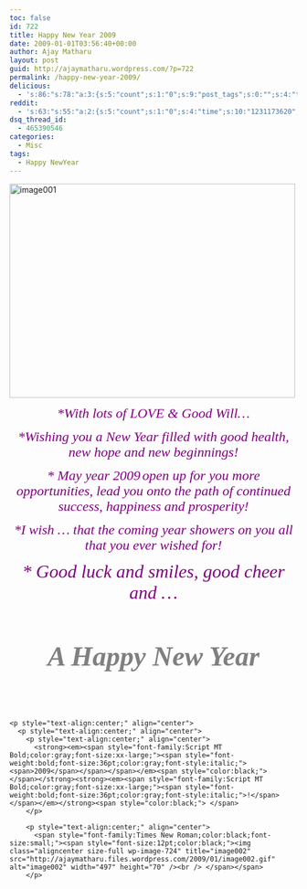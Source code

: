 ```yaml
---
toc: false
id: 722
title: Happy New Year 2009
date: 2009-01-01T03:56:40+00:00
author: Ajay Matharu
layout: post
guid: http://ajaymatharu.wordpress.com/?p=722
permalink: /happy-new-year-2009/
delicious:
  - 's:86:"s:78:"a:3:{s:5:"count";s:1:"0";s:9:"post_tags";s:0:"";s:4:"time";s:10:"1231173619";}";";'
reddit:
  - 's:63:"s:55:"a:2:{s:5:"count";s:1:"0";s:4:"time";s:10:"1231173620";}";";'
dsq_thread_id:
  - 465390546
categories:
  - Misc
tags:
  - Happy NewYear
---
```

<img class="aligncenter size-full wp-image-723" title="image001" src="http://ajaymatharu.files.wordpress.com/2009/01/image001.jpg" alt="image001" width="500" height="375" />

<p style="text-align:center;" align="center">
  <em><span style="font-family:Script MT Bold;color:purple;font-size:large;"><span style="font-size:18pt;color:purple;font-style:italic;">*With lots of LOVE & Good Will&#8230;</span></span></em>
</p>

<p style="text-align:center;" align="center">
  <em><span style="font-family:Script MT Bold;color:purple;font-size:large;"><span style="font-size:18pt;color:purple;font-style:italic;">*Wishing you a <span>New</span> <span>Year</span> filled with good health, <span>new</span> hope and <span>new</span> beginnings! </span></span></em>
</p>

<p style="text-align:center;" align="center">
  <em><em><span style="font-family:Script MT Bold;color:purple;font-size:large;"><span style="font-size:18pt;color:purple;">* May <span>year</span> 2009</span></span></em></em><span style="font-family:Script MT Bold;color:black;"><span style="color:black;"> </span></span><em><em><span style="font-family:Script MT Bold;color:purple;font-size:large;"><span style="font-size:18pt;color:purple;"> open up for you more opportunities, lead you onto the path of continued success, happiness and prosperity!</span></span></em></em><span style="color:black;"><span style="color:black;"> </span></span>
</p>

<p style="text-align:center;" align="center">
  <em><span style="font-family:Script MT Bold;color:purple;font-size:large;"><span style="font-size:18pt;color:purple;font-style:italic;">*I wish &#8230; that the coming <span>year</span> showers on you all that you ever wished for! </span></span></em>
</p>

<p style="text-align:center;" align="center">
  <em><span style="font-family:Monotype Corsiva;color:purple;font-size:x-large;"><span style="font-size:24pt;color:purple;font-style:italic;">* Good luck and smiles, good cheer and &#8230; </span></span></em>
</p>

<p style="text-align:center;" align="center">
  <em><span style="font-family:Monotype Corsiva;color:purple;font-size:x-large;"><span style="font-size:24pt;color:purple;font-style:italic;"><br /> </span></span></em>
</p>

<p style="text-align:center;" align="center">
  <strong><em><span style="font-family:Script MT Bold;color:gray;font-size:xx-large;"><span style="font-weight:bold;font-size:36pt;color:gray;font-style:italic;">A <span>Happy</span> <span>New</span> <span>Year </span></span></span></em></strong>
</p>

<p style="text-align:center;" align="center">
  <p style="text-align:center;" align="center">
    <p style="text-align:center;" align="center">
      <strong><em><span style="font-family:Script MT Bold;color:gray;font-size:xx-large;"><span style="font-weight:bold;font-size:36pt;color:gray;font-style:italic;"><span><br /> </span></span></span></em></strong>
    </p>
    
    <p style="text-align:center;" align="center">
      <p style="text-align:center;" align="center">
        <p style="text-align:center;" align="center">
          <strong><em><span style="font-family:Script MT Bold;color:gray;font-size:xx-large;"><span style="font-weight:bold;font-size:36pt;color:gray;font-style:italic;"><span>2009</span></span></span></em><span style="color:black;"> </span></strong><strong><em><span style="font-family:Script MT Bold;color:gray;font-size:xx-large;"><span style="font-weight:bold;font-size:36pt;color:gray;font-style:italic;">!</span></span></em></strong><span style="color:black;"> </span>
        </p>
        
        <p style="text-align:center;" align="center">
          <span style="font-family:Times New Roman;color:black;font-size:small;"><span style="font-size:12pt;color:black;"><img class="aligncenter size-full wp-image-724" title="image002" src="http://ajaymatharu.files.wordpress.com/2009/01/image002.gif" alt="image002" width="497" height="70" /><br /> </span></span>
        </p>
